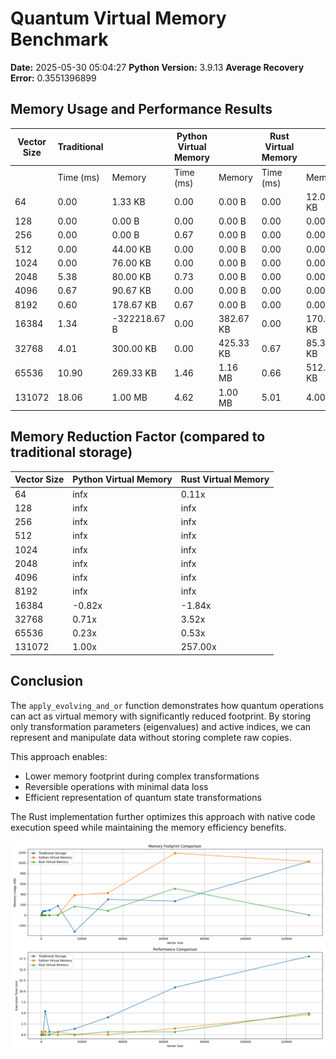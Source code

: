 # Quantum Virtual Memory Benchmark

**Date:** 2025-05-30 05:04:27
**Python Version:** 3.9.13
**Average Recovery Error:** 0.3551396899

## Memory Usage and Performance Results

| Vector Size | Traditional | | Python Virtual Memory | | Rust Virtual Memory | |
|-------------|-------------|------|-------------|------|-------------|------|
| | Time (ms) | Memory | Time (ms) | Memory | Time (ms) | Memory |
| 64 | 0.00 | 1.33 KB | 0.00 | 0.00 B | 0.00 | 12.00 KB |
| 128 | 0.00 | 0.00 B | 0.00 | 0.00 B | 0.00 | 0.00 B |
| 256 | 0.00 | 0.00 B | 0.67 | 0.00 B | 0.00 | 0.00 B |
| 512 | 0.00 | 44.00 KB | 0.00 | 0.00 B | 0.00 | 0.00 B |
| 1024 | 0.00 | 76.00 KB | 0.00 | 0.00 B | 0.00 | 0.00 B |
| 2048 | 5.38 | 80.00 KB | 0.73 | 0.00 B | 0.00 | 0.00 B |
| 4096 | 0.67 | 90.67 KB | 0.00 | 0.00 B | 0.00 | 0.00 B |
| 8192 | 0.60 | 178.67 KB | 0.67 | 0.00 B | 0.00 | 0.00 B |
| 16384 | 1.34 | -322218.67 B | 0.00 | 382.67 KB | 0.00 | 170.67 KB |
| 32768 | 4.01 | 300.00 KB | 0.00 | 425.33 KB | 0.67 | 85.33 KB |
| 65536 | 10.90 | 269.33 KB | 1.46 | 1.16 MB | 0.66 | 512.00 KB |
| 131072 | 18.06 | 1.00 MB | 4.62 | 1.00 MB | 5.01 | 4.00 KB |


## Memory Reduction Factor (compared to traditional storage)

| Vector Size | Python Virtual Memory | Rust Virtual Memory |
|-------------|----------------------|---------------------|
| 64 | infx | 0.11x |
| 128 | infx | infx |
| 256 | infx | infx |
| 512 | infx | infx |
| 1024 | infx | infx |
| 2048 | infx | infx |
| 4096 | infx | infx |
| 8192 | infx | infx |
| 16384 | -0.82x | -1.84x |
| 32768 | 0.71x | 3.52x |
| 65536 | 0.23x | 0.53x |
| 131072 | 1.00x | 257.00x |


## Conclusion

The `apply_evolving_and_or` function demonstrates how quantum operations can act as virtual memory with significantly reduced footprint. By storing only transformation parameters (eigenvalues) and active indices, we can represent and manipulate data without storing complete raw copies.

This approach enables:
- Lower memory footprint during complex transformations
- Reversible operations with minimal data loss
- Efficient representation of quantum state transformations

The Rust implementation further optimizes this approach with native code execution speed while maintaining the memory efficiency benefits.

![Memory Benchmark Results](./20250530_050425_quantum_memory_benchmark.png)